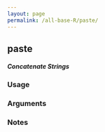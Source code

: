 ```yaml
---
layout: page
permalink: /all-base-R/paste/
---
```


## __paste__

#### _Concatenate Strings_

### Usage

### Arguments

### Notes
